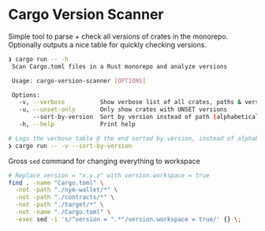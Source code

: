 # Cargo Version Scanner
Simple tool to parse + check all versions of crates in the monorepo. Optionally outputs a nice table for quickly checking versions.

```sh
❯ cargo run -- -h
 Scan Cargo.toml files in a Rust monorepo and analyze versions

 Usage: cargo-version-scanner [OPTIONS]

 Options:
   -v, --verbose          Show verbose list of all crates, paths & versions
   -u, --unset-only       Only show crates with UNSET versions
       --sort-by-version  Sort by version instead of path (alphabetical)
   -h, --help             Print help

# Logs the verbose table @ the end sorted by version, instead of alphabeticly
❯ cargo run -- -v --sort-by-version
  ```

Gross `sed` command for changing everything to workspace
```sh
# Replace version = "x.y.z" with version.workspace = true
find . -name "Cargo.toml" \
  -not -path "./nym-wallet/*" \
  -not -path "./contracts/*" \
  -not -path "./target/*" \
  -not -name "./Cargo.toml" \
  -exec sed -i 's/^version = ".*"/version.workspace = true/' {} \;
```
